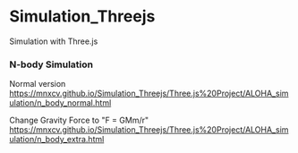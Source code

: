 # Simulation_Threejs
Simulation with Three.js

### N-body Simulation
Normal version
https://mnxcv.github.io/Simulation_Threejs/Three.js%20Project/ALOHA_simulation/n_body_normal.html

Change Gravity Force to "F = GMm/r" 
https://mnxcv.github.io/Simulation_Threejs/Three.js%20Project/ALOHA_simulation/n_body_extra.html
